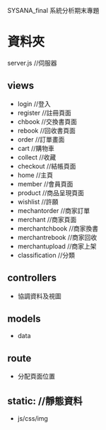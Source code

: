 SYSANA_final 
系統分析期末專題  

# 資料夾  

server.js         //伺服器  

## views  
* login            //登入  
* register         //註冊頁面  
* chbook           //交換書頁面  
* rebook           //回收書頁面  
* order            //訂單畫面  
* cart             //購物車  
* collect          //收藏  
* checkout         //結帳頁面  
* home             //主頁  
* member           //會員頁面  
* product          //商品呈現頁面  
* wishlist         //許願  
* mechantorder     //商家訂單  
* merchant         //商家頁面  
* merchantchbook   //商家換書  
* merchantrebook   //商家回收  
* merchantupload   //商家上架  
* classification   //分類  

## controllers  
* 協調資料及視圖  

## models  
* data  

## route  
* 分配頁面位置  

## static:           //靜態資料  
* js/css/img  
